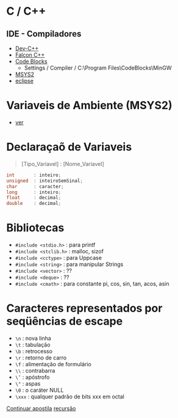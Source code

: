 # C / C++

## IDE - Compiladores
- [Dev-C++](https://sourceforge.net/projects/orwelldevcpp/)
- [Falcon C++](https://sourceforge.net/projects/falconcpp/)
- [Code Blocks](https://www.codeblocks.org/)
  - Settings / Compiler / C:\Program Files\CodeBlocks\MinGW 
- [MSYS2](https://www.msys2.org/)
- [eclipse](https://www.eclipse.org/downloads/)

# Variaveis de Ambiente (MSYS2)
- [ver](https://www.youtube.com/watch?v=HF95fQaQUDU)

# Declaraçaõ de Variaveis
> [Tipo_Variavel] : [Nome_Variavel]
~~~C
int       : inteiro;
unsigned  : inteiroSemSinal;
char      : caracter;
long      : inteiro;
float     : decimal;
double    : decimal; 
~~~

# Bibliotecas
- `#include <stdio.h>`  : para printf
- `#include <stclib.h>` : malloc, sizof
- `#include <cctype>`   : para Uppcase
- `#include <string>`   : para manipular Strings
- `#include <vector>`   : ??
- `#include <deque>`    : ??
- `#include <cmath>`    : para constante pi, cos, sin, tan, acos, asin



# Caracteres representados por seqüências de escape
- `\n` : nova linha 
- `\t` : tabulação
- `\b` : retrocesso 
- `\r` : retorno de carro
- `\f` : alimentação de formulário 
- `\\` : contrabarra
- `\’` : apóstrofo 
- `\"` : aspas
- `\0` : o caráter NULL
- `\xxx` : qualquer padrão de bits xxx em octal

[Continuar apostila](file:///C:/Users/Fabio/Downloads/Estrutura%20de%20dados%20-%20Unicamp%20Prof%20Ivan.pdf)
[recursão](https://www.youtube.com/watch?v=5SHGxN7_Snc)



